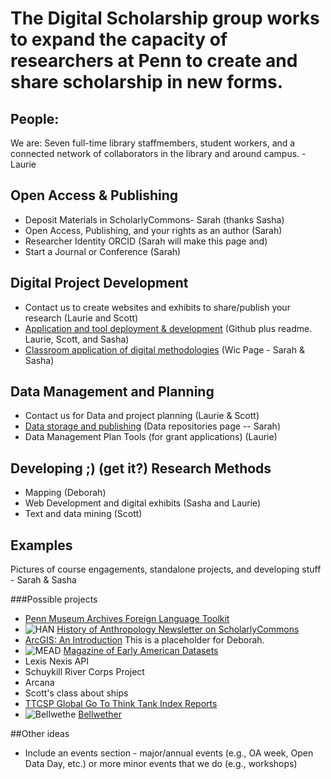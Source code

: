 # The Digital Scholarship group works to expand the capacity of researchers at Penn to create and share scholarship in new forms.

## People:
We are: Seven full-time library staffmembers, student workers, and a connected network of collaborators in the library and around campus. - Laurie

## Open Access & Publishing

* Deposit Materials in ScholarlyCommons- Sarah (thanks Sasha)
* Open Access, Publishing, and your rights as an author (Sarah)
* Researcher Identity ORCID (Sarah will make this page and)
* Start a Journal or Conference (Sarah)


## Digital Project Development

* Contact us to create websites and exhibits to share/publish your research (Laurie and Scott)
* [Application and tool deployment & development](https://github.com/upenndigitalscholarship "Penn Digital Scholarship Github") (Github plus readme. Laurie, Scott, and Sasha)
* [Classroom application of digital methodologies](http://commons.library.upenn.edu/new-media-showcase "WIC New Media Showcase")  (Wic Page - Sarah & Sasha)

## Data Management and Planning

* Contact us for Data and project planning (Laurie & Scott)
* [Data storage and publishing](http://guides.library.upenn.edu/dmp/datarepos "Data Management Plans Guide: Data Repositories") (Data repositories page -- Sarah)
* Data Management Plan Tools (for grant applications) (Laurie)

## Developing ;) (get it?) Research Methods

* Mapping (Deborah)
* Web Development and digital exhibits (Sasha and Laurie)
* Text and data mining (Scott)


## Examples
Pictures of course engagements, standalone projects, and developing stuff -  Sarah & Sasha

###Possible projects

* [Penn Museum Archives Foreign Language Toolkit](http://pmarchivesfltoolkit.omeka.net/)
* ![HAN](http://repository.upenn.edu/assets/md5images/d8e28f79c124341c07c1395d37e504ed.gif "Histor of Anthropology Newsletter") [History of Anthropology Newsletter on ScholarlyCommons](http://repository.upenn.edu/han/)
* [ArcGIS: An Introduction](http://guides.library.upenn.edu/introtoarcgis) This is a placeholder for Deborah.
* ![MEAD](http://repository.upenn.edu/assets/md5images/78af8fe2331db9620631cf3231775584.gif) [Magazine of Early American Datasets](http://repository.upenn.edu/mead/)
* Lexis Nexis API
* Schuykill River Corps Project
* Arcana
* Scott's class about ships
* [TTCSP Global Go To Think Tank Index Reports](http://repository.upenn.edu/think_tanks/)
* ![Bellwethe](http://repository.upenn.edu/assets/md5images/d4798301147d16a8bfdbdcd485f24a16.gif "Bellwether Magaine") [Bellwether](http://repository.upenn.edu/bellwether/)

##Other ideas
* Include an events section - major/annual events (e.g., OA week, Open Data Day, etc.) or more minor events that we do (e.g., workshops)
